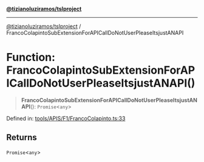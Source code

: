 [**@tizianoluziramos/tslproject**](../README.md)

***

[@tizianoluziramos/tslproject](../globals.md) / FrancoColapintoSubExtensionForAPICallDoNotUserPleaseItsjustANAPI

# Function: FrancoColapintoSubExtensionForAPICallDoNotUserPleaseItsjustANAPI()

> **FrancoColapintoSubExtensionForAPICallDoNotUserPleaseItsjustANAPI**(): `Promise`\<`any`\>

Defined in: [tools/APIS/F1/FrancoColapinto.ts:33](https://github.com/tizianoluziramos/TypeScript-Lenguage-Proyect/blob/1a68252d6a31602ecc3346fe4bed87bd01ab43ff/src/tools/APIS/F1/FrancoColapinto.ts#L33)

## Returns

`Promise`\<`any`\>
